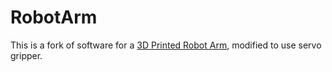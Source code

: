 # RobotArm
This is a fork of software for a [3D Printed Robot Arm](http://www.thingiverse.com/thing:1718984), modified to use servo gripper.

